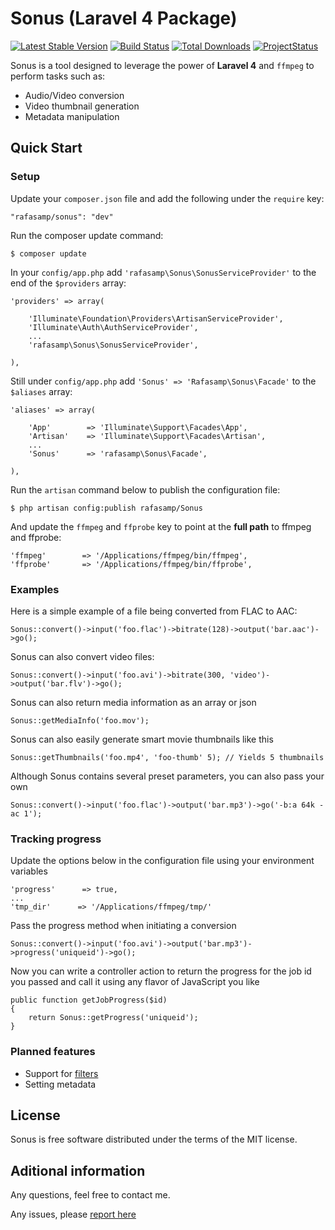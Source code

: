 # Sonus (Laravel 4 Package)
[![Latest Stable Version](https://poser.pugx.org/rafasamp/sonus/v/stable.png)](https://packagist.org/packages/rafasamp/sonus)
[![Build Status](https://travis-ci.org/rafasamp/sonus.png?branch=master)](https://travis-ci.org/rafasamp/sonus)
[![Total Downloads](https://poser.pugx.org/rafasamp/sonus/downloads.png)](https://packagist.org/packages/rafasamp/sonus)
[![ProjectStatus](http://stillmaintained.com/rafasamp/sonus.png)](http://stillmaintained.com/rafasamp/sonus)

Sonus is a tool designed to leverage the power of **Laravel 4** and `ffmpeg` to perform tasks such as:

* Audio/Video conversion
* Video thumbnail generation
* Metadata manipulation

## Quick Start

### Setup

Update your `composer.json` file and add the following under the `require` key:

	"rafasamp/sonus": "dev"

Run the composer update command:

	$ composer update

In your `config/app.php` add `'rafasamp\Sonus\SonusServiceProvider'` to the end of the `$providers` array:

    'providers' => array(

        'Illuminate\Foundation\Providers\ArtisanServiceProvider',
        'Illuminate\Auth\AuthServiceProvider',
        ...
        'rafasamp\Sonus\SonusServiceProvider',

    ),

Still under `config/app.php` add `'Sonus' => 'Rafasamp\Sonus\Facade'` to the `$aliases` array:

    'aliases' => array(

        'App'        => 'Illuminate\Support\Facades\App',
        'Artisan'    => 'Illuminate\Support\Facades\Artisan',
        ...
        'Sonus'      => 'rafasamp\Sonus\Facade',

    ),

Run the `artisan` command below to publish the configuration file:

	$ php artisan config:publish rafasamp/Sonus

And update the `ffmpeg` and `ffprobe` key to point at the __full path__ to ffmpeg and ffprobe:

	'ffmpeg'        => '/Applications/ffmpeg/bin/ffmpeg',
    'ffprobe'       => '/Applications/ffmpeg/bin/ffprobe',

### Examples

Here is a simple example of a file being converted from FLAC to AAC:

	Sonus::convert()->input('foo.flac')->bitrate(128)->output('bar.aac')->go();

Sonus can also convert video files:

	Sonus::convert()->input('foo.avi')->bitrate(300, 'video')->output('bar.flv')->go();

Sonus can also return media information as an array or json

    Sonus::getMediaInfo('foo.mov');

Sonus can also easily generate smart movie thumbnails like this

    Sonus::getThumbnails('foo.mp4', 'foo-thumb' 5); // Yields 5 thumbnails

Although Sonus contains several preset parameters, you can also pass your own

	Sonus::convert()->input('foo.flac')->output('bar.mp3')->go('-b:a 64k -ac 1');

### Tracking progress

Update the options below in the configuration file using your environment variables

    'progress'      => true,
    ...
    'tmp_dir'      => '/Applications/ffmpeg/tmp/'

Pass the progress method when initiating a conversion

    Sonus::convert()->input('foo.avi')->output('bar.mp3')->progress('uniqueid')->go();

Now you can write a controller action to return the progress for the job id you passed and call it using any flavor of JavaScript you like

    public function getJobProgress($id)
    {
        return Sonus::getProgress('uniqueid');
    }

### Planned features

* Support for [filters](http://ffmpeg.mplayerhq.hu/ffmpeg-filters.html)
* Setting metadata

## License

Sonus is free software distributed under the terms of the MIT license.

## Aditional information

Any questions, feel free to contact me.

Any issues, please [report here](https://github.com/rafasamp/sonus/issues)